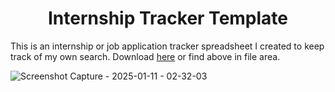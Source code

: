 <h1 align=center>Internship Tracker Template</h1>

This is an internship or job application tracker spreadsheet I created to keep track of my own search. 
Download [here](https://docs.google.com/spreadsheets/d/1hfPwMeUdnm7UU5HmOCP22E_QESm5Hdjt/) or find above in file area.

![Screenshot Capture - 2025-01-11 - 02-32-03](https://github.com/user-attachments/assets/beeb3445-3dc6-4d9c-bfd3-cd21037b4003)

